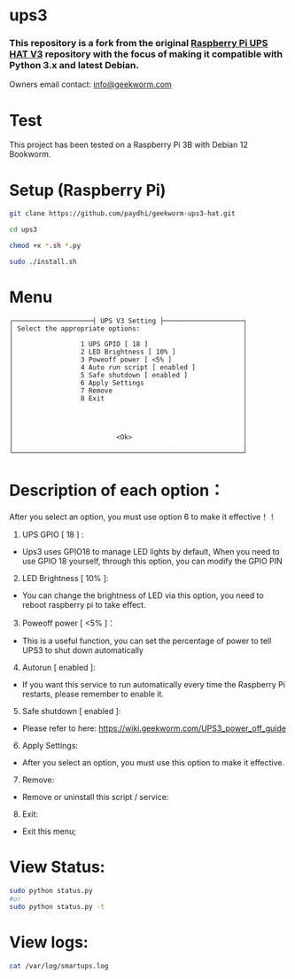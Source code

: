 # ups3
### This repository is a fork from the original [Raspberry Pi UPS HAT V3](https://github.com/geekworm-com/ups3) repository with the focus of making it compatible with Python 3.x and latest Debian.

Owners email contact: info@geekworm.com

# Test
This project has been tested on a Raspberry Pi 3B with Debian 12 Bookworm.

# Setup (Raspberry Pi)

```bash
git clone https://github.com/paydhi/geekworm-ups3-hat.git

cd ups3

chmod +x *.sh *.py

sudo ./install.sh
```

# Menu
```
┌────────────────────┤ UPS V3 Setting ├────────────────────┐
│ Select the appropriate options:                          │
│                                                          │
│                 1 UPS GPIO [ 18 ]                        │
│                 2 LED Brightness [ 10% ]                 │
│                 3 Poweoff power [ <5% ]                  │
│                 4 Auto run script [ enabled ]            │
│                 5 Safe shutdown [ enabled ]              │
│                 6 Apply Settings                         │
│                 7 Remove                                 │
│                 8 Exit                                   │
│                                                          │
│                                                          │
│                                                          │
│                                                          │
│                          <Ok>                            │
│                                                          │
└──────────────────────────────────────────────────────────┘
```

# Description of each option：

After you select an option, you must use option 6 to make it effective！！

1. UPS GPIO [ 18 ] :
  * Ups3 uses GPIO18 to manage LED lights by default, When you need to use GPIO 18 yourself, through this option, you can modify the GPIO PIN

2. LED Brightness [ 10% ]:
  * You can change the brightness of LED via this option, you need to reboot raspberry pi to take effect.

3. Poweoff power [ <5% ]：
  * This is a useful function, you can set the percentage of power to tell UPS3 to shut down automatically

4. Autorun [ enabled ]:
  * If you want this service to run automatically every time the Raspberry Pi restarts, please remember to enable it.

5. Safe shutdown [ enabled ]:
  * Please refer to here: https://wiki.geekworm.com/UPS3_power_off_guide

6. Apply Settings:
  * After you select an option, you must use this option to make it effective.

7. Remove:
  * Remove or uninstall this script / service:

8. Exit:
* Exit this menu;

# View Status:
```bash
sudo python status.py
#or
sudo python status.py -t
```
# View logs:
```bash
cat /var/log/smartups.log
```
